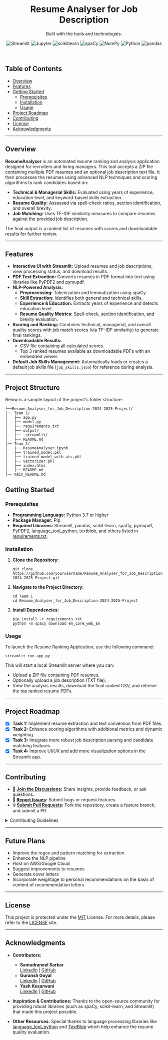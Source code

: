 <p align="center"><h1 align="center">Resume Analyser for Job Description </h1></p>

<p align="center">
	<!-- local repository, no metadata badges. -->
</p>
<p align="center">Built with the tools and technologies:</p>
<p align="center">
	<img src="https://img.shields.io/badge/Streamlit-FF4B4B.svg?style=default&logo=Streamlit&logoColor=white" alt="Streamlit">
	<img src="https://img.shields.io/badge/Jupyter-F37626.svg?style=default&logo=Jupyter&logoColor=white" alt="Jupyter">
	<img src="https://img.shields.io/badge/scikitlearn-F7931E.svg?style=default&logo=scikit-learn&logoColor=white" alt="scikitlearn">
	<img src="https://img.shields.io/badge/spaCy-09A3D5.svg?style=default&logo=spaCy&logoColor=white" alt="spaCy">
	<img src="https://img.shields.io/badge/NumPy-013243.svg?style=default&logo=NumPy&logoColor=white" alt="NumPy">
	<img src="https://img.shields.io/badge/Python-3776AB.svg?style=default&logo=Python&logoColor=white" alt="Python">
	<img src="https://img.shields.io/badge/pandas-150458.svg?style=default&logo=pandas&logoColor=white" alt="pandas">
</p>
<br>

## Table of Contents

- [Overview](#overview)
- [Features](#features)
- [Getting Started](#getting-started)
  - [Prerequisites](#prerequisites)
  - [Installation](#installation)
  - [Usage](#usage)
- [Project Roadmap](#project-roadmap)
- [Contributing](#contributing)
- [License](#license)
- [Acknowledgments](#acknowledgments)

---

## Overview

**ResumeAnalyser** is an automated resume ranking and analysis application designed for recruiters and hiring managers. This tool accepts a ZIP file containing multiple PDF resumes and an optional job description text file. It then processes the resumes using advanced NLP techniques and scoring algorithms to rank candidates based on:

- **Technical & Managerial Skills:** Evaluated using years of experience, education level, and keyword-based skills extraction.
- **Resume Quality:** Assessed via spell-check ratios, section identification, and overall brevity.
- **Job Matching:** Uses TF-IDF similarity measures to compare resumes against the provided job description.

The final output is a ranked list of resumes with scores and downloadable results for further review.

---

## Features

- **Interactive UI with Streamlit:** Upload resumes and job descriptions, view processing status, and download results.
- **PDF Text Extraction:** Converts resumes in PDF format into text using libraries like PyPDF2 and pymupdf.
- **NLP-Powered Analysis:** 
  - **Preprocessing:** Tokenization and lemmatization using spaCy.
  - **Skill Extraction:** Identifies both general and technical skills.
  - **Experience & Education:** Extracts years of experience and detects education level.
  - **Resume Quality Metrics:** Spell-check, section identification, and brevity evaluation.
- **Scoring and Ranking:** Combines technical, managerial, and overall quality scores with job match scores (via TF-IDF similarity) to generate final rankings.
- **Downloadable Results:** 
  - CSV file containing all calculated scores.
  - Top 3 ranked resumes available as downloadable PDFs with an embedded viewer.
- **Default Job Skills Management:** Automatically loads or creates a default job skills file (`job_skills.json`) for reference during analysis.

---

## Project Structure

Below is a sample layout of the project's folder structure:

	└──Resume_Analyser_for_Job_Description-2024-2025-Project/
	│── Team 1/
	│   ├── app.py
	│   ├── model.py
	│   ├── requirements.txt
	│   ├── output/
	│   ├── .streamlit/
	│   ├── README.md
	│── Team 2/
	│   ├── ResumeAnalyser.ipynb
	│   ├── trained_model.pkl
	│   ├── trained_model_with_ats.pkl
	│   ├── vectorizer.pkl
	│   ├── index.html
	│   ├── README.md
	│── main_README.md




## Getting Started

### Prerequisites

- **Programming Language:** Python 3.7 or higher
- **Package Manager:** Pip
- **Required Libraries:** Streamlit, pandas, scikit-learn, spaCy, pymupdf, PyPDF2, language_tool_python, textblob, and others listed in [requirements.txt](requirements.txt).

### Installation

1. **Clone the Repository:**

       git clone https://github.com/yourusername/Resume_Analyser_for_Job_Description-2024-2025-Project.git

2. **Navigate to the Project Directory:**
   
       cd Team 1
       cd Resume_Analyser_for_Job_Description-2024-2025-Project
       

4. **Install Dependencies:**

       pip install -r requirements.txt
       python -m spacy download en_core_web_sm

### Usage

To launch the Resume Ranking Application, use the following command:

    streamlit run app.py

This will start a local Streamlit server where you can:
- Upload a ZIP file containing PDF resumes.
- Optionally upload a job description (TXT file).
- View the analysis results, download the final ranked CSV, and retrieve the top ranked resume PDFs.

---

## Project Roadmap

- [X] **Task 1:** Implement resume extraction and text conversion from PDF files.
- [X] **Task 2:** Enhance scoring algorithms with additional metrics and dynamic weighting.
- [X] **Task 3:** Integrate more robust job description parsing and candidate matching features.
- [X] **Task 4:** Improve UI/UX and add more visualization options in the Streamlit app.

---

## Contributing

- **💬 [Join the Discussions](https://LOCAL/GitHub/Resume_Analyser_for_Job_Description-2024-2025-Project/discussions):** Share insights, provide feedback, or ask questions.
- **🐛 [Report Issues](https://LOCAL/GitHub/Resume_Analyser_for_Job_Description-2024-2025-Project/issues):** Submit bugs or request features.
- **💡 [Submit Pull Requests](https://LOCAL/GitHub/Resume_Analyser_for_Job_Description-2024-2025-Project/blob/main/CONTRIBUTING.md):** Fork the repository, create a feature branch, and submit a PR.

<details>
<summary>Contributing Guidelines</summary>

1. **Fork the Repository:** Fork the project to your account.  
2. **Clone Locally:** Clone your forked repository.  
       git clone https://github.com/yourusername/Resume_Analyser_for_Job_Description-2024-2025-Project.git 
3. **Create a New Branch:**  
       git checkout -b new-feature-x  
4. **Make Your Changes:** Develop and test your changes locally.  
5. **Commit Your Changes:**  
       git commit -m "Implemented feature x."  
6. **Push to Your Fork:**  
       git push origin new-feature-x  
7. **Submit a Pull Request:** Create a PR against the original repository with a clear description of your changes.  
8. **Review:** Once reviewed and approved, your changes will be merged.  

</details>

---

## Future Plans

- Improve the regex and pattern matching for extraction
- Enhance the NLP pipeline
- Host on AWS/Google Cloud
- Suggest improvements to resumes
- Generate cover letters
- Incorporate weightage to personal recommendations on the basis of content of recommendation letters

---

## License

This project is protected under the [MIT](https://choosealicense.com/licenses/mit/#) License. For more details, please refer to the [LICENSE](https://choosealicense.com/licenses/) site.

---


## Acknowledgments

- **Contributors:**
  - **Samudraneel Sarkar**  
    [LinkedIn](https://www.linkedin.com/in/samudraneel-sarkar) | [GitHub](https://github.com/samudraneel05) 
  - **Guransh Goyal**  
    [LinkedIn](https://www.linkedin.com/in/guransh-goyal) | [GitHub](https://github.com/GuranshGoyal) 
  - **Yash Kesarwani**  
    [LinkedIn](https://www.linkedin.com/in/yash-keswani-856b45293) | [GitHub](https://github.com/yashkeswani29-cpu) 

- **Inspiration & Contributions:** Thanks to the open-source community for providing robust libraries (such as spaCy, scikit-learn, and Streamlit) that made this project possible.
- **Other Resources:** Special thanks to language processing libraries like [language_tool_python](https://pypi.org/project/language-tool-python/) and [TextBlob](https://textblob.readthedocs.io/en/dev/) which help enhance the resume quality evaluation.

    
